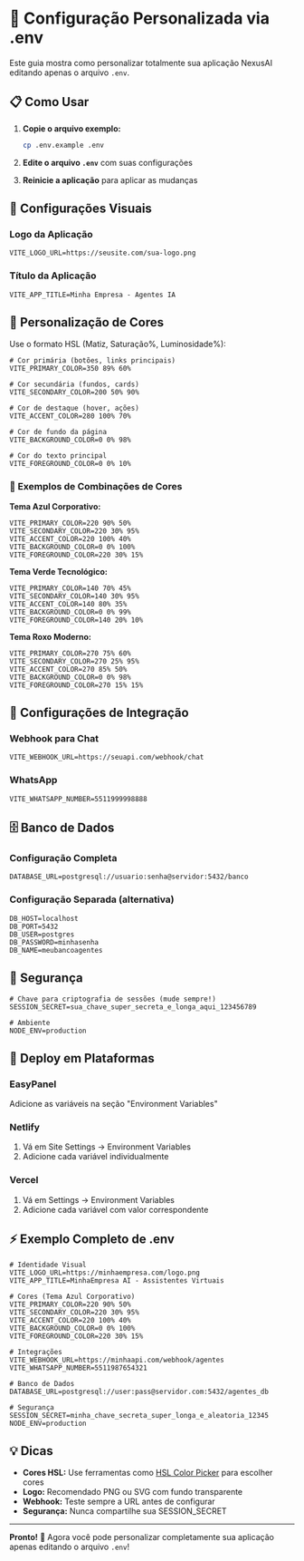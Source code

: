 # 🎨 Configuração Personalizada via .env

Este guia mostra como personalizar totalmente sua aplicação NexusAI editando apenas o arquivo `.env`.

## 📋 Como Usar

1. **Copie o arquivo exemplo:**
   ```bash
   cp .env.example .env
   ```

2. **Edite o arquivo `.env`** com suas configurações

3. **Reinicie a aplicação** para aplicar as mudanças

## 🎨 Configurações Visuais

### Logo da Aplicação
```env
VITE_LOGO_URL=https://seusite.com/sua-logo.png
```

### Título da Aplicação
```env
VITE_APP_TITLE=Minha Empresa - Agentes IA
```

## 🎨 Personalização de Cores

Use o formato HSL (Matiz, Saturação%, Luminosidade%):

```env
# Cor primária (botões, links principais)
VITE_PRIMARY_COLOR=350 89% 60%

# Cor secundária (fundos, cards)
VITE_SECONDARY_COLOR=200 50% 90%

# Cor de destaque (hover, ações)
VITE_ACCENT_COLOR=280 100% 70%

# Cor de fundo da página
VITE_BACKGROUND_COLOR=0 0% 98%

# Cor do texto principal
VITE_FOREGROUND_COLOR=0 0% 10%
```

### 🎨 Exemplos de Combinações de Cores

**Tema Azul Corporativo:**
```env
VITE_PRIMARY_COLOR=220 90% 50%
VITE_SECONDARY_COLOR=220 30% 95%
VITE_ACCENT_COLOR=220 100% 40%
VITE_BACKGROUND_COLOR=0 0% 100%
VITE_FOREGROUND_COLOR=220 30% 15%
```

**Tema Verde Tecnológico:**
```env
VITE_PRIMARY_COLOR=140 70% 45%
VITE_SECONDARY_COLOR=140 30% 95%
VITE_ACCENT_COLOR=140 80% 35%
VITE_BACKGROUND_COLOR=0 0% 99%
VITE_FOREGROUND_COLOR=140 20% 10%
```

**Tema Roxo Moderno:**
```env
VITE_PRIMARY_COLOR=270 75% 60%
VITE_SECONDARY_COLOR=270 25% 95%
VITE_ACCENT_COLOR=270 85% 50%
VITE_BACKGROUND_COLOR=0 0% 98%
VITE_FOREGROUND_COLOR=270 15% 15%
```

## 🔗 Configurações de Integração

### Webhook para Chat
```env
VITE_WEBHOOK_URL=https://seuapi.com/webhook/chat
```

### WhatsApp
```env
VITE_WHATSAPP_NUMBER=5511999998888
```

## 🗄️ Banco de Dados

### Configuração Completa
```env
DATABASE_URL=postgresql://usuario:senha@servidor:5432/banco
```

### Configuração Separada (alternativa)
```env
DB_HOST=localhost
DB_PORT=5432
DB_USER=postgres
DB_PASSWORD=minhasenha
DB_NAME=meubancoagentes
```

## 🔐 Segurança

```env
# Chave para criptografia de sessões (mude sempre!)
SESSION_SECRET=sua_chave_super_secreta_e_longa_aqui_123456789

# Ambiente
NODE_ENV=production
```

## 🚀 Deploy em Plataformas

### EasyPanel
Adicione as variáveis na seção "Environment Variables"

### Netlify
1. Vá em Site Settings → Environment Variables
2. Adicione cada variável individualmente

### Vercel
1. Vá em Settings → Environment Variables
2. Adicione cada variável com valor correspondente

## ⚡ Exemplo Completo de .env

```env
# Identidade Visual
VITE_LOGO_URL=https://minhaempresa.com/logo.png
VITE_APP_TITLE=MinhaEmpresa AI - Assistentes Virtuais

# Cores (Tema Azul Corporativo)
VITE_PRIMARY_COLOR=220 90% 50%
VITE_SECONDARY_COLOR=220 30% 95%
VITE_ACCENT_COLOR=220 100% 40%
VITE_BACKGROUND_COLOR=0 0% 100%
VITE_FOREGROUND_COLOR=220 30% 15%

# Integrações
VITE_WEBHOOK_URL=https://minhaapi.com/webhook/agentes
VITE_WHATSAPP_NUMBER=5511987654321

# Banco de Dados
DATABASE_URL=postgresql://user:pass@servidor.com:5432/agentes_db

# Segurança
SESSION_SECRET=minha_chave_secreta_super_longa_e_aleatoria_12345
NODE_ENV=production
```

## 💡 Dicas

- **Cores HSL:** Use ferramentas como [HSL Color Picker](https://hslpicker.com) para escolher cores
- **Logo:** Recomendado PNG ou SVG com fundo transparente
- **Webhook:** Teste sempre a URL antes de configurar
- **Segurança:** Nunca compartilhe sua SESSION_SECRET

---

**Pronto!** 🎉 Agora você pode personalizar completamente sua aplicação apenas editando o arquivo `.env`!